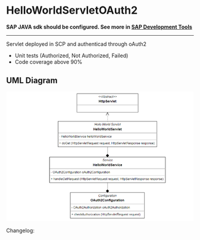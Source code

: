 # HelloWorldServletOAuth2

**SAP JAVA sdk should be configured. See more in [SAP Development Tools](https://tools.hana.ondemand.com/#cloud)**

---

Servlet deployed in SCP and authenticad through oAuth2

- Unit tests (Authorized, Not Authorized, Failed)
- Code coverage above 90%

## UML Diagram

![hello-world-servlet-oauth2-uml.PNG](.images/hello-world-servlet-oauth2-uml.PNG)

Changelog:
